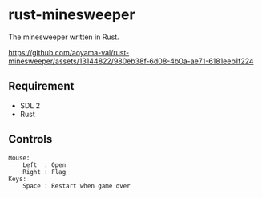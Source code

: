 # rust-minesweeper

The minesweeper written in Rust.


https://github.com/aoyama-val/rust-minesweeper/assets/13144822/980eb38f-6d08-4b0a-ae71-6181eeb1f224



## Requirement

- SDL 2
- Rust

## Controls

```
Mouse:
    Left  : Open
    Right : Flag
Keys:
    Space : Restart when game over
```

